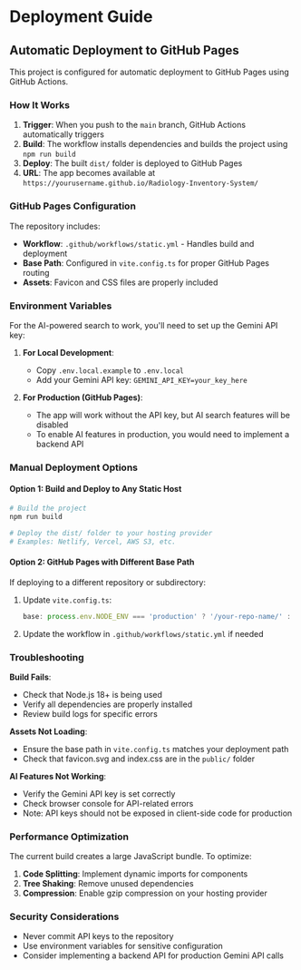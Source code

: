 # Deployment Guide

## Automatic Deployment to GitHub Pages

This project is configured for automatic deployment to GitHub Pages using GitHub Actions.

### How It Works

1. **Trigger**: When you push to the `main` branch, GitHub Actions automatically triggers
2. **Build**: The workflow installs dependencies and builds the project using `npm run build`
3. **Deploy**: The built `dist/` folder is deployed to GitHub Pages
4. **URL**: The app becomes available at `https://yourusername.github.io/Radiology-Inventory-System/`

### GitHub Pages Configuration

The repository includes:
- **Workflow**: `.github/workflows/static.yml` - Handles build and deployment
- **Base Path**: Configured in `vite.config.ts` for proper GitHub Pages routing
- **Assets**: Favicon and CSS files are properly included

### Environment Variables

For the AI-powered search to work, you'll need to set up the Gemini API key:

1. **For Local Development**:
   - Copy `.env.local.example` to `.env.local`
   - Add your Gemini API key: `GEMINI_API_KEY=your_key_here`

2. **For Production (GitHub Pages)**:
   - The app will work without the API key, but AI search features will be disabled
   - To enable AI features in production, you would need to implement a backend API

### Manual Deployment Options

#### Option 1: Build and Deploy to Any Static Host

```bash
# Build the project
npm run build

# Deploy the dist/ folder to your hosting provider
# Examples: Netlify, Vercel, AWS S3, etc.
```

#### Option 2: GitHub Pages with Different Base Path

If deploying to a different repository or subdirectory:

1. Update `vite.config.ts`:
   ```typescript
   base: process.env.NODE_ENV === 'production' ? '/your-repo-name/' : '/',
   ```

2. Update the workflow in `.github/workflows/static.yml` if needed

### Troubleshooting

**Build Fails**: 
- Check that Node.js 18+ is being used
- Verify all dependencies are properly installed
- Review build logs for specific errors

**Assets Not Loading**:
- Ensure the base path in `vite.config.ts` matches your deployment path
- Check that favicon.svg and index.css are in the `public/` folder

**AI Features Not Working**:
- Verify the Gemini API key is set correctly
- Check browser console for API-related errors
- Note: API keys should not be exposed in client-side code for production

### Performance Optimization

The current build creates a large JavaScript bundle. To optimize:

1. **Code Splitting**: Implement dynamic imports for components
2. **Tree Shaking**: Remove unused dependencies
3. **Compression**: Enable gzip compression on your hosting provider

### Security Considerations

- Never commit API keys to the repository
- Use environment variables for sensitive configuration
- Consider implementing a backend API for production Gemini API calls
